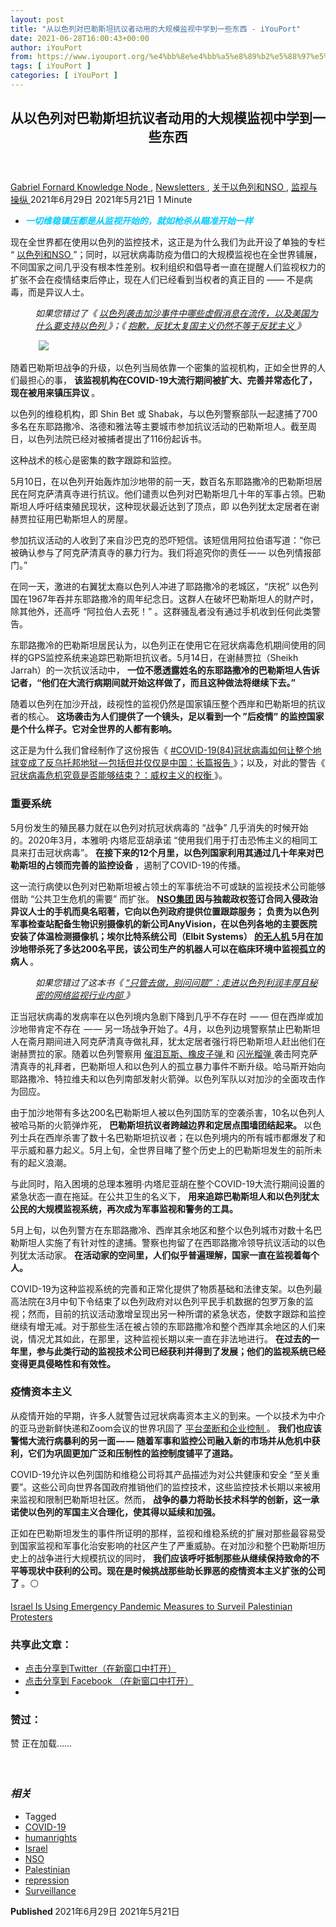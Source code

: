 ```yaml
---
layout: post
title: "从以色列对巴勒斯坦抗议者动用的大规模监视中学到一些东西 - iYouPort"
date: 2021-06-28T16:00:43+00:00
author: iYouPort
from: https://www.iyouport.org/%e4%bb%8e%e4%bb%a5%e8%89%b2%e5%88%97%e5%af%b9%e5%b7%b4%e5%8b%92%e6%96%af%e5%9d%a6%e6%8a%97%e8%ae%ae%e8%80%85%e5%8a%a8%e7%94%a8%e7%9a%84%e5%a4%a7%e8%a7%84%e6%a8%a1%e7%9b%91%e8%a7%86%e4%b8%ad%e5%ad%a6/
tags: [ iYouPort ]
categories: [ iYouPort ]
---
```


<article class="post-16812 post type-post status-publish format-standard has-post-thumbnail hentry category-knowledge-node category-newsletters category-nso category-20 tag-covid-19 tag-humanrights tag-israel tag-nso tag-palestinian tag-repression tag-surveillance" id="post-16812">
 <header class="entry-header">
  <h1 class="entry-title">
   从以色列对巴勒斯坦抗议者动用的大规模监视中学到一些东西
  </h1>
 </header>
 <div class="entry-meta">
  <span class="byline">
   <a href="https://www.iyouport.org/author/gabrielfornard/" rel="author" title="由Gabriel Fornard发布">
    Gabriel Fornard
   </a>
  </span>
  <span class="cat-links">
   <a href="https://www.iyouport.org/category/knowledge-node/" rel="category tag">
    Knowledge Node
   </a>
   ,
   <a href="https://www.iyouport.org/category/newsletters/" rel="category tag">
    Newsletters
   </a>
   ,
   <a href="https://www.iyouport.org/category/%e5%85%b3%e4%ba%8e%e4%bb%a5%e8%89%b2%e5%88%97%e5%92%8cnso/" rel="category tag">
    关于以色列和NSO
   </a>
   ,
   <a href="https://www.iyouport.org/category/%e7%9b%91%e8%a7%86%e4%b8%8e%e6%93%8d%e7%ba%b5/" rel="category tag">
    监视与操纵
   </a>
  </span>
  <span class="published-on">
   <time class="entry-date published" datetime="2021-06-29T00:00:43+08:00">
    2021年6月29日
   </time>
   <time class="updated" datetime="2021-05-21T00:36:17+08:00">
    2021年5月21日
   </time>
  </span>
  <span class="word-count">
   1 Minute
  </span>
 </div>
 <div class="entry-content">
  <ul>
   <li class="graf graf--p">
    <span style="color: #00ccff;">
     <em>
      <strong>
       一切维稳镇压都是从监视开始的，就如枪杀从瞄准开始一样
      </strong>
     </em>
    </span>
   </li>
  </ul>
  <p class="graf graf--p">
   现在全世界都在使用以色列的监控技术，这正是为什么我们为此开设了单独的专栏 “
   <a class="markup--anchor markup--p-anchor" data-href="https://www.iyouport.org/category/%e5%85%b3%e4%ba%8e%e4%bb%a5%e8%89%b2%e5%88%97%e5%92%8cnso/" href="https://www.iyouport.org/category/%e5%85%b3%e4%ba%8e%e4%bb%a5%e8%89%b2%e5%88%97%e5%92%8cnso/" rel="noopener" target="_blank">
    以色列和NSO
   </a>
   ”；同时，以冠状病毒防疫为借口的大规模监视也在全世界铺展，不同国家之间几乎没有根本性差别。权利组织和倡导者一直在提醒人们监视权力的扩张不会在疫情结束后停止，现在人们已经看到当权者的真正目的 —— 不是病毒，而是异议人士。
  </p>
  <p style="padding-left: 40px;">
   <em>
    如果您错过了《
    <a href="https://www.iyouport.org/%e4%bb%a5%e8%89%b2%e5%88%97%e8%a2%ad%e5%87%bb%e5%8a%a0%e6%b2%99%e4%ba%8b%e4%bb%b6%e4%b8%ad%e5%93%aa%e4%ba%9b%e8%99%9a%e5%81%87%e6%b6%88%e6%81%af%e5%9c%a8%e6%b5%81%e4%bc%a0%ef%bc%8c%e4%bb%a5%e5%8f%8a/" rel="noopener" target="_blank">
     以色列袭击加沙事件中哪些虚假消息在流传，以及美国为什么要支持以色列
    </a>
    》；《
    <a href="https://www.iyouport.org/%e6%8a%b1%e6%ad%89%ef%bc%8c%e5%8f%8d%e7%8a%b9%e5%a4%aa%e5%a4%8d%e5%9b%bd%e4%b8%bb%e4%b9%89%e4%bb%8d%e7%84%b6%e4%b8%8d%e7%ad%89%e4%ba%8e%e5%8f%8d%e7%8a%b9%e4%b8%bb%e4%b9%89/" rel="noopener" target="_blank">
     抱歉，反犹太复国主义仍然不等于反犹主义
    </a>
    》
   </em>
  </p>
  <figure class="graf graf--figure">
   <img class="graf-image aligncenter jetpack-lazy-image" data-height="800" data-image-id="1*DGbjxq68mqrBbSLwktTQdw.png" data-lazy-src="https://i0.wp.com/cdn-images-1.medium.com/max/1067/1*DGbjxq68mqrBbSLwktTQdw.png?w=1100&amp;is-pending-load=1#038;ssl=1" data-recalc-dims="1" data-width="1210" src="https://i0.wp.com/cdn-images-1.medium.com/max/1067/1*DGbjxq68mqrBbSLwktTQdw.png?w=1100&amp;ssl=1" srcset="data:image/gif;base64,R0lGODlhAQABAIAAAAAAAP///yH5BAEAAAAALAAAAAABAAEAAAIBRAA7"/>
   <noscript>
    <img class="graf-image aligncenter" data-height="800" data-image-id="1*DGbjxq68mqrBbSLwktTQdw.png" data-recalc-dims="1" data-width="1210" src="https://i0.wp.com/cdn-images-1.medium.com/max/1067/1*DGbjxq68mqrBbSLwktTQdw.png?w=1100&amp;ssl=1"/>
   </noscript>
  </figure>
  <p class="graf graf--p">
   随着巴勒斯坦战争的升级，以色列当局依靠一个密集的监视机构，正如全世界的人们最担心的事，
   <strong class="markup--strong markup--p-strong">
    该监视机构在COVID-19大流行期间被扩大、完善并常态化了，现在被用来镇压异议
   </strong>
   。
  </p>
  <p class="graf graf--p">
   以色列的维稳机构，即 Shin Bet 或 Shabak，与以色列警察部队一起逮捕了700多名在东耶路撒冷、洛德和雅法等主要城市参加抗议活动的巴勒斯坦人。截至周日，以色列法院已经对被捕者提出了116份起诉书。
  </p>
  <p class="graf graf--p">
   这种战术的核心是密集的数字跟踪和监控。
  </p>
  <p class="graf graf--p">
   5月10日，在以色列开始轰炸加沙地带的前一天，数百名东耶路撒冷的巴勒斯坦居民在阿克萨清真寺进行抗议。他们谴责以色列对巴勒斯坦几十年的军事占领。巴勒斯坦人呼吁结束殖民现状，这种现状最近达到了顶点，即 以色列犹太定居者在谢赫贾拉征用巴勒斯坦人的房屋。
  </p>
  <p class="graf graf--p">
   参加抗议活动的人收到了来自沙巴克的恐吓短信。该短信用阿拉伯语写道：“你已被确认参与了阿克萨清真寺的暴力行为。我们将追究你的责任 — — 以色列情报部门。”
  </p>
  <p class="graf graf--p">
   在同一天，激进的右翼犹太裔以色列人冲进了耶路撒冷的老城区，“庆祝” 以色列国在1967年吞并东耶路撒冷的周年纪念日。这群人在破坏巴勒斯坦人的财产时，除其他外，还高呼 “阿拉伯人去死！” 。这群骚乱者没有通过手机收到任何此类警告。
  </p>
  <p class="graf graf--p">
   东耶路撒冷的巴勒斯坦居民认为，以色列正在使用它在冠状病毒危机期间使用的同样的GPS监控系统来追踪巴勒斯坦抗议者。5月14日，在谢赫贾拉（Sheikh Jarrah）的一次抗议活动中，
   <strong class="markup--strong markup--p-strong">
    一位不愿透露姓名的东耶路撒冷的巴勒斯坦人告诉记者，“他们在大流行病期间就开始这样做了，而且这种做法将继续下去。”
   </strong>
  </p>
  <p class="graf graf--p">
   随着以色列在加沙开战，歧视性的监视仍然是国家镇压整个西岸和巴勒斯坦的抗议者的核心。
   <strong class="markup--strong markup--p-strong">
    这场袭击为人们提供了一个镜头，足以看到一个 ”后疫情” 的监控国家是个什么样子。它对全世界的人都有影响。
   </strong>
  </p>
  <p class="graf graf--p">
   这正是为什么我们曾经制作了这份报告《
   <a class="markup--anchor markup--p-anchor" data-href="https://www.iyouport.org/%e5%86%a0%e7%8a%b6%e7%97%85%e6%af%92%e5%a6%82%e4%bd%95%e8%ae%a9%e6%95%b4%e4%b8%aa%e5%9c%b0%e7%90%83%e5%8f%98%e6%88%90%e4%ba%86%e5%8f%8d%e4%b9%8c%e6%89%98%e9%82%a6%e5%9c%b0%e7%8b%b1%e2%80%8a-%e2%80%8a/" href="https://www.iyouport.org/%e5%86%a0%e7%8a%b6%e7%97%85%e6%af%92%e5%a6%82%e4%bd%95%e8%ae%a9%e6%95%b4%e4%b8%aa%e5%9c%b0%e7%90%83%e5%8f%98%e6%88%90%e4%ba%86%e5%8f%8d%e4%b9%8c%e6%89%98%e9%82%a6%e5%9c%b0%e7%8b%b1%e2%80%8a-%e2%80%8a/" rel="noopener" target="_blank">
    #COVID-19(84)冠状病毒如何让整个地球变成了反乌托邦地狱 — 包括但并仅仅是中国：长篇报告
   </a>
   》；以及，对此的警告《
   <a class="markup--anchor markup--p-anchor" data-href="https://www.iyouport.org/%e5%86%a0%e7%8a%b6%e7%97%85%e6%af%92%e5%8d%b1%e6%9c%ba%e7%a9%b6%e7%ab%9f%e6%98%af%e5%90%a6%e8%83%bd%e5%a4%9f%e7%bb%93%e6%9d%9f%ef%bc%9f%ef%bc%9a%e5%a8%81%e6%9d%83%e4%b8%bb%e4%b9%89%e7%9a%84%e6%9d%83/" href="https://www.iyouport.org/%e5%86%a0%e7%8a%b6%e7%97%85%e6%af%92%e5%8d%b1%e6%9c%ba%e7%a9%b6%e7%ab%9f%e6%98%af%e5%90%a6%e8%83%bd%e5%a4%9f%e7%bb%93%e6%9d%9f%ef%bc%9f%ef%bc%9a%e5%a8%81%e6%9d%83%e4%b8%bb%e4%b9%89%e7%9a%84%e6%9d%83/" rel="noopener" target="_blank">
    冠状病毒危机究竟是否能够结束？：威权主义的权衡
   </a>
   》。
  </p>
  <h3 class="graf graf--p">
   <strong class="markup--strong markup--p-strong">
    重要系统
   </strong>
  </h3>
  <p class="graf graf--p">
   5月份发生的殖民暴力就在以色列对抗冠状病毒的 “战争” 几乎消失的时候开始的。2020年3月，本雅明·内塔尼亚胡承诺 “使用我们用于打击恐怖主义的相同工具来打击冠状病毒”。
   <strong class="markup--strong markup--p-strong">
    在接下来的12个月里，以色列国家利用其通过几十年来对巴勒斯坦的占领而完善的监控设备
   </strong>
   ，遏制了COVID-19的传播。
  </p>
  <p class="graf graf--p">
   这一流行病使以色列对巴勒斯坦被占领土的军事统治不可或缺的监视技术公司能够借助 “公共卫生危机的需要” 而扩张。
   <a class="markup--anchor markup--p-anchor" data-href="https://www.iyouport.org/category/%e5%85%b3%e4%ba%8e%e4%bb%a5%e8%89%b2%e5%88%97%e5%92%8cnso/" href="https://www.iyouport.org/category/%e5%85%b3%e4%ba%8e%e4%bb%a5%e8%89%b2%e5%88%97%e5%92%8cnso/" rel="noopener" target="_blank">
    <strong class="markup--strong markup--p-strong">
     NSO集团
    </strong>
   </a>
   <strong class="markup--strong markup--p-strong">
    因与独裁政权签订合同入侵政治异议人士的手机而臭名昭著，它向以色列政府提供位置跟踪服务； 负责为以色列军事检查站配备生物识别摄像机的新公司AnyVision，在以色列各地的主要医院安装了体温检测摄像机；埃尔比特系统公司（Elbit Systems）
   </strong>
   <a class="markup--anchor markup--p-anchor" data-href="https://www.iyouport.org/%e6%b6%88%e8%b4%b9%e6%97%a0%e4%ba%ba%e6%9c%ba%e5%af%b9%e6%8a%97%e7%a4%ba%e5%a8%81%e8%80%85%e9%a2%84%e7%a4%ba%e4%ba%86%e4%b8%80%e4%b8%aa%e5%8d%b1%e9%99%a9%e7%9a%84%e3%80%81%e6%97%a0%e6%b3%95%e6%97%a0/" href="https://www.iyouport.org/%e6%b6%88%e8%b4%b9%e6%97%a0%e4%ba%ba%e6%9c%ba%e5%af%b9%e6%8a%97%e7%a4%ba%e5%a8%81%e8%80%85%e9%a2%84%e7%a4%ba%e4%ba%86%e4%b8%80%e4%b8%aa%e5%8d%b1%e9%99%a9%e7%9a%84%e3%80%81%e6%97%a0%e6%b3%95%e6%97%a0/" rel="noopener" target="_blank">
    <strong class="markup--strong markup--p-strong">
     的无人机
    </strong>
   </a>
   <strong class="markup--strong markup--p-strong">
    5月在加沙地带杀死了多达200名平民，该公司生产的机器人可以在临床环境中监视孤立的病人
   </strong>
   。
  </p>
  <p class="graf graf--p" style="padding-left: 40px;">
   <em class="markup--em markup--p-em">
    如果您错过了这本书《
   </em>
   <a class="markup--anchor markup--p-anchor" data-href="https://www.iyouport.org/%e5%8f%aa%e7%ae%a1%e5%8e%bb%e5%81%9a%ef%bc%8c%e5%88%ab%e9%97%ae%e9%97%ae%e9%a2%98%ef%bc%9a%e8%b5%b0%e8%bf%9b%e4%bb%a5%e8%89%b2%e5%88%97%e5%88%a9%e6%b6%a6%e4%b8%b0%e5%8e%9a%e4%b8%94%e7%a7%98/" href="https://www.iyouport.org/%e5%8f%aa%e7%ae%a1%e5%8e%bb%e5%81%9a%ef%bc%8c%e5%88%ab%e9%97%ae%e9%97%ae%e9%a2%98%ef%bc%9a%e8%b5%b0%e8%bf%9b%e4%bb%a5%e8%89%b2%e5%88%97%e5%88%a9%e6%b6%a6%e4%b8%b0%e5%8e%9a%e4%b8%94%e7%a7%98/" rel="noopener" target="_blank">
    <em class="markup--em markup--p-em">
     “只管去做，别问问题”：走进以色列利润丰厚且秘密的网络监视行业内部
    </em>
   </a>
   <em class="markup--em markup--p-em">
    》
   </em>
  </p>
  <p class="graf graf--p">
   正当冠状病毒的发病率在以色列境内急剧下降到几乎不存在时  — — 但在西岸或加沙地带肯定不存在  — — 另一场战争开始了。4月，以色列边境警察禁止巴勒斯坦人在斋月期间进入阿克萨清真寺做礼拜，犹太定居者强行将巴勒斯坦人赶出他们在谢赫贾拉的家。随着以色列警察用
   <a class="markup--anchor markup--p-anchor" data-href="https://www.iyouport.org/%e6%8a%b5%e5%88%b6%e5%82%ac%e6%b3%aa%e7%93%a6%e6%96%af%e5%92%8c%e6%a9%a1%e7%9a%ae%e5%ad%90%e5%bc%b9%ef%bc%9a%e7%a4%ba%e5%a8%81%e5%8f%82%e4%b8%8e%e8%80%85%e6%8c%87%e5%8d%97%ef%bc%883%ef%bc%89/" href="https://www.iyouport.org/%e6%8a%b5%e5%88%b6%e5%82%ac%e6%b3%aa%e7%93%a6%e6%96%af%e5%92%8c%e6%a9%a1%e7%9a%ae%e5%ad%90%e5%bc%b9%ef%bc%9a%e7%a4%ba%e5%a8%81%e5%8f%82%e4%b8%8e%e8%80%85%e6%8c%87%e5%8d%97%ef%bc%883%ef%bc%89/" rel="noopener" target="_blank">
    催泪瓦斯、橡皮子弹
   </a>
   和
   <a class="markup--anchor markup--p-anchor" data-href="https://www.iyouport.org/%e8%ad%a6%e7%94%a8%e6%ad%a6%e5%99%a8%e5%b8%b8%e8%a7%81%e4%bc%a4%e5%ae%b3%e5%8f%8a%e5%9f%ba%e6%9c%ac%e5%a4%84%e7%90%86%e6%96%b9%e6%b3%95%ef%bc%9a%e7%a4%ba%e5%a8%81%e5%8f%82%e4%b8%8e%e8%80%85%e6%8c%87/" href="https://www.iyouport.org/%e8%ad%a6%e7%94%a8%e6%ad%a6%e5%99%a8%e5%b8%b8%e8%a7%81%e4%bc%a4%e5%ae%b3%e5%8f%8a%e5%9f%ba%e6%9c%ac%e5%a4%84%e7%90%86%e6%96%b9%e6%b3%95%ef%bc%9a%e7%a4%ba%e5%a8%81%e5%8f%82%e4%b8%8e%e8%80%85%e6%8c%87/" rel="noopener" target="_blank">
    闪光榴弹
   </a>
   袭击阿克萨清真寺的礼拜者，巴勒斯坦人和以色列人的孤立暴力事件不断升级。哈马斯开始向耶路撒冷、特拉维夫和以色列南部发射火箭弹。以色列军队以对加沙的全面攻击作为回应。
  </p>
  <p class="graf graf--p">
   由于加沙地带有多达200名巴勒斯坦人被以色列国防军的空袭杀害，10名以色列人被哈马斯的火箭弹炸死，
   <strong class="markup--strong markup--p-strong">
    巴勒斯坦抗议者跨越边界和定居点围墙团结起来。
   </strong>
   以色列士兵在西岸杀害了数十名巴勒斯坦抗议者；在以色列境内的所有城市都爆发了和平示威和暴力起义。5月上旬，全世界目睹了整个历史上的巴勒斯坦发生的前所未有的起义浪潮。
  </p>
  <p class="graf graf--p">
   与此同时，陷入困境的总理本雅明·内塔尼亚胡在整个COVID-19大流行期间设置的紧急状态一直在拖延。在公共卫生的名义下，
   <strong class="markup--strong markup--p-strong">
    用来追踪巴勒斯坦人和以色列犹太公民的大规模监视系统，再次成为军事监视和警务的工具。
   </strong>
  </p>
  <p class="graf graf--p">
   5月上旬，以色列警方在东耶路撒冷、西岸其余地区和整个以色列城市对数十名巴勒斯坦人实施了有针对性的逮捕。警察也拘留了在西耶路撒冷领导抗议活动的以色列犹太活动家。
   <strong class="markup--strong markup--p-strong">
    在活动家的空间里，人们似乎普遍理解，国家一直在监视着每个人。
   </strong>
  </p>
  <p class="graf graf--p">
   COVID-19为这种监视系统的完善和正常化提供了物质基础和法律支架。以色列最高法院在3月中旬下令结束了以色列政府对以色列平民手机数据的包罗万象的监视；然而，目前的抗议活动激增呈现出另一种所谓的紧急状态，使数字跟踪和监控继续有增无减。对于那些生活在被占领的东耶路撒冷和整个西岸其余地区的人们来说，情况尤其如此，在那里，这种监视长期以来一直在非法地进行。
   <strong class="markup--strong markup--p-strong">
    在过去的一年里，参与此类行动的监视技术公司已经获利并得到了发展；他们的监视系统已经变得更具侵略性和有效性。
   </strong>
  </p>
  <h3 class="graf graf--p">
   <strong class="markup--strong markup--p-strong">
    疫情资本主义
   </strong>
  </h3>
  <p class="graf graf--p">
   从疫情开始的早期，许多人就警告过冠状病毒资本主义的到来。一个以技术为中介的亚马逊新鲜快递和Zoom会议的世界巩固了
   <a class="markup--anchor markup--p-anchor" data-href="https://www.iyouport.org/%e5%8f%8d%e5%9e%84%e6%96%ad%ef%bc%9f%e7%ae%97%e4%ba%86%e5%90%a7-%e5%b7%a8%e5%a4%b4%e5%85%ac%e5%8f%b8%e7%9a%84%e5%be%8b%e5%b8%88%e6%ad%a3%e6%8e%92%e9%98%9f%e8%bf%9b%e5%85%a5/" href="https://www.iyouport.org/%e5%8f%8d%e5%9e%84%e6%96%ad%ef%bc%9f%e7%ae%97%e4%ba%86%e5%90%a7-%e5%b7%a8%e5%a4%b4%e5%85%ac%e5%8f%b8%e7%9a%84%e5%be%8b%e5%b8%88%e6%ad%a3%e6%8e%92%e9%98%9f%e8%bf%9b%e5%85%a5/" rel="noopener" target="_blank">
    平台垄断和企业控制
   </a>
   。
   <strong class="markup--strong markup--p-strong">
    我们也应该警惕大流行病暴利的另一面 — — 随着军事和监控公司融入新的市场并从危机中获利，它们为巩固更加广泛和压制性的监控制度铺平了道路。
   </strong>
  </p>
  <p class="graf graf--p">
   COVID-19允许以色列国防和维稳公司将其产品描述为对公共健康和安全 “至关重要”。这些公司向世界各国政府推销他们的监控技术，这些监控技术长期以来被用来监视和限制巴勒斯坦社区。然而，
   <strong class="markup--strong markup--p-strong">
    战争的暴力将助长技术科学的创新，这一承诺使以色列的军国主义合理化，使其得以延续和加强。
   </strong>
  </p>
  <p class="graf graf--p">
   正如在巴勒斯坦发生的事件所证明的那样，监视和维稳系统的扩展对那些最容易受到国家监视和军事化治安影响的社区产生了严重威胁。在对加沙和整个巴勒斯坦历史上的战争进行大规模抗议的同时，
   <strong class="markup--strong markup--p-strong">
    我们应该呼吁抵制那些从继续保持致命的不平等现状中获利的公司。现在是时候挑战那些助长罪恶的疫情资本主义扩张的公司了
   </strong>
   。⚪️
  </p>
  <p class="graf graf--p">
   <a class="markup--anchor markup--p-anchor" data-href="https://jacobinmag.com/2021/05/israel-covid-19-pandemic-surveillance-measures-palestine-protest/" href="https://jacobinmag.com/2021/05/israel-covid-19-pandemic-surveillance-measures-palestine-protest/" rel="noopener" target="_blank">
    Israel Is Using Emergency Pandemic Measures to Surveil Palestinian Protesters
   </a>
  </p>
  <div id="atatags-1611829871-60da79e80e24e">
  </div>
  <div class="sharedaddy sd-sharing-enabled">
   <div class="robots-nocontent sd-block sd-social sd-social-icon sd-sharing">
    <h3 class="sd-title">
     共享此文章：
    </h3>
    <div class="sd-content">
     <ul>
      <li class="share-twitter">
       <a class="share-twitter sd-button share-icon no-text" data-shared="sharing-twitter-16812" href="https://www.iyouport.org/%e4%bb%8e%e4%bb%a5%e8%89%b2%e5%88%97%e5%af%b9%e5%b7%b4%e5%8b%92%e6%96%af%e5%9d%a6%e6%8a%97%e8%ae%ae%e8%80%85%e5%8a%a8%e7%94%a8%e7%9a%84%e5%a4%a7%e8%a7%84%e6%a8%a1%e7%9b%91%e8%a7%86%e4%b8%ad%e5%ad%a6/?share=twitter" rel="nofollow noopener noreferrer" target="_blank" title="点击分享到Twitter">
        <span>
        </span>
        <span class="sharing-screen-reader-text">
         点击分享到Twitter（在新窗口中打开）
        </span>
       </a>
      </li>
      <li class="share-facebook">
       <a class="share-facebook sd-button share-icon no-text" data-shared="sharing-facebook-16812" href="https://www.iyouport.org/%e4%bb%8e%e4%bb%a5%e8%89%b2%e5%88%97%e5%af%b9%e5%b7%b4%e5%8b%92%e6%96%af%e5%9d%a6%e6%8a%97%e8%ae%ae%e8%80%85%e5%8a%a8%e7%94%a8%e7%9a%84%e5%a4%a7%e8%a7%84%e6%a8%a1%e7%9b%91%e8%a7%86%e4%b8%ad%e5%ad%a6/?share=facebook" rel="nofollow noopener noreferrer" target="_blank" title="点击分享到 Facebook ">
        <span>
        </span>
        <span class="sharing-screen-reader-text">
         点击分享到 Facebook （在新窗口中打开）
        </span>
       </a>
      </li>
      <li class="share-end">
      </li>
     </ul>
    </div>
   </div>
  </div>
  <div class="sharedaddy sd-block sd-like jetpack-likes-widget-wrapper jetpack-likes-widget-unloaded" data-name="like-post-frame-161182987-16812-60da79e80e976" data-src="https://widgets.wp.com/likes/#blog_id=161182987&amp;post_id=16812&amp;origin=www.iyouport.org&amp;obj_id=161182987-16812-60da79e80e976" id="like-post-wrapper-161182987-16812-60da79e80e976">
   <h3 class="sd-title">
    赞过：
   </h3>
   <div class="likes-widget-placeholder post-likes-widget-placeholder" style="height: 55px;">
    <span class="button">
     <span>
      赞
     </span>
    </span>
    <span class="loading">
     正在加载……
    </span>
   </div>
   <span class="sd-text-color">
   </span>
   <a class="sd-link-color">
   </a>
  </div>
  <div class="jp-relatedposts" id="jp-relatedposts">
   <h3 class="jp-relatedposts-headline">
    <em>
     相关
    </em>
   </h3>
  </div>
 </div>
 <div class="entry-footer">
  <ul class="post-tags light-text">
   <li>
    Tagged
   </li>
   <li>
    <a href="https://www.iyouport.org/tag/covid-19/" rel="tag">
     COVID-19
    </a>
   </li>
   <li>
    <a href="https://www.iyouport.org/tag/humanrights/" rel="tag">
     humanrights
    </a>
   </li>
   <li>
    <a href="https://www.iyouport.org/tag/israel/" rel="tag">
     Israel
    </a>
   </li>
   <li>
    <a href="https://www.iyouport.org/tag/nso/" rel="tag">
     NSO
    </a>
   </li>
   <li>
    <a href="https://www.iyouport.org/tag/palestinian/" rel="tag">
     Palestinian
    </a>
   </li>
   <li>
    <a href="https://www.iyouport.org/tag/repression/" rel="tag">
     repression
    </a>
   </li>
   <li>
    <a href="https://www.iyouport.org/tag/surveillance/" rel="tag">
     Surveillance
    </a>
   </li>
  </ul>
 </div>
 <div class="entry-author-wrapper">
  <div class="site-posted-on">
   <strong>
    Published
   </strong>
   <time class="entry-date published" datetime="2021-06-29T00:00:43+08:00">
    2021年6月29日
   </time>
   <time class="updated" datetime="2021-05-21T00:36:17+08:00">
    2021年5月21日
   </time>
  </div>
 </div>
</article>

